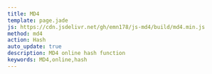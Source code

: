 ```yaml
---
title: MD4
template: page.jade
js: https://cdn.jsdelivr.net/gh/emn178/js-md4/build/md4.min.js
method: md4
action: Hash
auto_update: true
description: MD4 online hash function
keywords: MD4,online,hash
---
```

